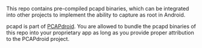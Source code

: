 This repo contains pre-compiled pcapd binaries, which can be integrated into other projects to implement the ability to capture as root in Android.

pcapd is part of [PCAPdroid](https://github.com/emanuele-f/PCAPdroid). You are allowed to bundle the pcapd binaries of this repo into your proprietary app as long as you provide proper attribution to the PCAPdroid project.

